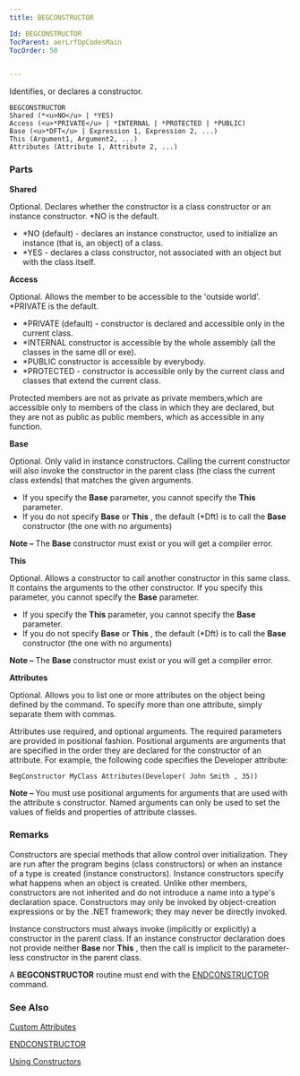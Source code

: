 ```yaml
---
title: BEGCONSTRUCTOR

Id: BEGCONSTRUCTOR
TocParent: aerLrfOpCodesMain
TocOrder: 50


---
```


Identifies, or declares a constructor. 

```
BEGCONSTRUCTOR
Shared (*<u>NO</u> | *YES)
Access (<u>*PRIVATE</u> | *INTERNAL | *PROTECTED | *PUBLIC)
Base (<u>*DFT</u> | Expression 1, Expression 2, ...) 
This (Argument1, Argument2, ...)      
Attributes (Attribute 1, Attribute 2, ...)
```

### Parts

**Shared** 

Optional. Declares whether the constructor is a class constructor or an instance constructor. *NO is the default. 

- *NO (default) - declares an instance constructor, used to initialize an instance (that is, an object) of a class.
- *YES - declares a class constructor, not associated with an object but with the class itself.


**Access** 

Optional. Allows the member to be accessible to the 'outside world'. *PRIVATE is the default. 

- *PRIVATE (default) - constructor is declared and accessible only in the current class.
- *INTERNAL constructor is accessible by the whole assembly (all the classes in the same dll or exe).
- *PUBLIC constructor is accessible by everybody.
- *PROTECTED - constructor is accessible only by the current class and classes that extend the current class.

Protected members are not as private as private members,which are accessible only to members of the class in which they are declared, but they are not as public as public members, which as accessible in any function.


**Base** 

Optional. Only valid in instance constructors. Calling the current constructor will also invoke the constructor in the parent class (the class the current class extends) that matches the given arguments. 

- If you specify the **Base** parameter, you cannot specify the **This** parameter.
- If you do not specify **Base** or **This** , the default (*Dft) is to call the **Base** constructor (the one with no arguments)

**Note &#8211;** The **Base** constructor must exist or you will get a compiler error.


**This** 

Optional. Allows a constructor to call another constructor in this same class. It contains the arguments to the other constructor. If you specify this parameter, you cannot specify the **Base** parameter. 

- If you specify the **This** parameter, you cannot specify the **Base** parameter.
- If you do not specify **Base** or **This** , the default (*Dft) is to call the **Base** constructor (the one with no arguments)

**Note &#8211;** The **Base** constructor must exist or you will get a compiler error.


**Attributes** 

Optional. Allows you to list one or more attributes on the object being defined by the command. To specify more than one attribute, simply separate them with commas. 

Attributes use required, and optional arguments. The required parameters are provided in positional fashion. Positional arguments are arguments that are specified in the order they are declared for the constructor of an attribute. For example, the following code specifies the Developer attribute: 

```
BegConstructor MyClass Attributes(Developer( John Smith , 35))
```

**Note &#8211;** You must use positional arguments for arguments that are used with the attribute s constructor. Named arguments can only be used to set the values of fields and properties of attribute classes.


### Remarks
Constructors are special methods that allow control over initialization. They are run after the program begins (class constructors) or when an instance of a type is created (instance constructors). Instance constructors specify what happens when an object is created. Unlike other members, constructors are not inherited and do not introduce a name into a type's declaration space. Constructors may only be invoked by object-creation expressions or by the .NET framework; they may never be directly invoked. 

Instance constructors must always invoke (implicitly or explicitly) a constructor in the parent class. If an instance constructor declaration does not provide neither **Base** nor **This** , then the call is implicit to the parameter-less constructor in the parent class. 

A **BEGCONSTRUCTOR** routine must end with the [ENDCONSTRUCTOR](ENDCONSTRUCTOR.html) command. 

### See Also
[Custom Attributes](ecrConCustomAttributes.html)

[ENDCONSTRUCTOR](ENDCONSTRUCTOR.html)

[Using Constructors](ecrConUsingConstructors.html) 
